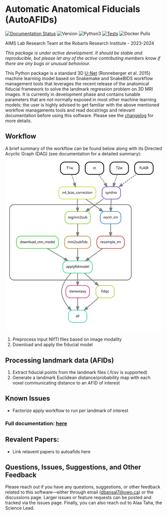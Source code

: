 # Automatic Anatomical Fiducials (AutoAFIDs)
[![Documentation Status](https://readthedocs.org/projects/autoafids/badge/?version=stable)](https://autoafids.readthedocs.io/en/stable/?badge=stable)
![Version](https://img.shields.io/github/v/tag/afids/autoafids?label=version)
![Python3](https://img.shields.io/badge/python-_3.10_|_3.11-blue.svg)
[![Tests](https://github.com/khanlab/scattr/actions/workflows/test.yml/badge.svg?branch=main)](https://github.com/khanlab/scattr/actions/workflows/test.yml?query=branch%3Amain)
![Docker Pulls](https://img.shields.io/docker/pulls/mackenzieasnyder/autoafids)

AIMS Lab Research Team at the Robarts Research Institute - 2023-2024

*This package is under active development. It should be stable and reproducible, but please let any of the active contributing members know if there are any bugs or unusual behaviour.*

This Python package is a standard 3D [U-Net](https://arxiv.org/abs/1505.04597) (Ronneberger et al. 2015) machine learning model based on Snakemake and SnakeBIDS workflow management tools that leverages the recent release of the anatomical fiducial framework to solve the landmark regression problem on 3D MRI images. It is currently in development phase and contains tunable parameters that are not normally exposed in most other machine learning models; the user is highly advised to get familiar with the above mentioned workflow managaments tools and read docstrings and relevant documentation before using this software. Please see the [changelog](CHANGELOG.md) for more details. 

## Workflow

A brief summary of the workflow can be found below along with its Directed Acyclic Graph (DAG) (see documentation for a detailed summary):

<img src="docs/workflow/dag.svg" alt="Workflow DAG" width="600">

1. Preprocess input NIfTI files based on image modality
2. Download and apply the fiducial model 

## Processing landmark data (AFIDs)
1. Extract fiducial points from the landmark files (.fcsv is supported)
2. Generate a landmark Euclidean distance/probability map with each voxel communicating distance to an AFID of interest

## Known Issues
- Factorize apply workflow to run per landmark of interest

### **Full documentation:** [here](https://autoafids.readthedocs.io/en/)

## Revalent Papers: 
* Link relavent papers to autoafids here 

## Questions, Issues, Suggestions, and Other Feedback
Please reach out if you have any questions, suggestions, or other feedback related to this software—either through email (dbansal7@uwo.ca) or the discussions page. Larger issues or feature requests can be posted and tracked via the issues page. Finally, you can also reach out to Alaa Taha, the Science Lead.
